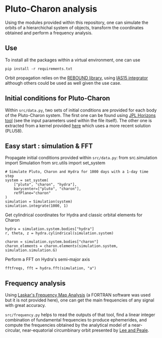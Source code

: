 # Pluto-Charon analysis

Using the modules provided within this repository, one can simulate the orbits of a hierarchichal system of objects, transform the coordinates obtained and perform a frequency analysis.

## Use
To install all the packages within a virtual environment, one can use

    pip install -r requirements.txt

Orbit propagation relies on the [REBOUND library](https://github.com/hannorein/rebound), using [IAS15 integrator](https://academic.oup.com/mnras/article/446/2/1424/2892331) although others could be used as well given the use case.

## Initial conditions for Pluto-Charon
Within `src/data.py`, two sets of initial conditions are provided for each body of the Pluto-Charon system.
The first one can be found using [JPL Horizons tool](https://ssd.jpl.nasa.gov/horizons/app.html#/) (see the input parameters used within the file itself). The other one is extracted from a kernel provided [here](https://naif.jpl.nasa.gov/pub/naif/generic_kernels/spk/satellites/) which uses a more recent solution (PLU58).

## Easy start : simulation & FFT
Propagate initial conditions provided within `src/data.py`:
    from src.simulation import Simulation
    from src.utils import set_system

    # Simulate Pluto, Charon and Hydra for 1000 days with a 1-day time step
    system = set_system(
        ["pluto", "charon", "hydra"],
        barycenter=["pluto", "charon"],
        refPlane="charon"
    )
    simulation = Simulation(system)
    simulation.integrate(1000, 1)

Get cylindrical coordinates for Hydra and classic orbital elements for Charon

    hydra = simulation.system.bodies["hydra"]
    r, theta, z = hydra.cylindrical(simulation.system)

    charon = simulation.system.bodies["charon"]
    charon_elements = charon.elements(simulation.system, simulation.simulation.G)
    
Perform a FFT on Hydra's semi-major axis

    fftfreqs, fft = hydra.fft(simulation, "a")

## Frequency analysis
Using [Laskar's Frequency Map Analysis](https://link.springer.com/chapter/10.1007/978-94-011-4673-9_13) (a FORTRAN software was used but it is not provided here), one can get the main frequencies of any signal with great accuracy.

`src/frequency.py` helps to read the outputs of that tool, find a linear integer combination of fundamental frequencies to produce ephemerides, and compute the frequencies obtained by the analytical model of a near-circular, near-equatorial circumbinary orbit presented by [Lee and Peale](https://doi.org/10.1016/j.icarus.2006.04.017).